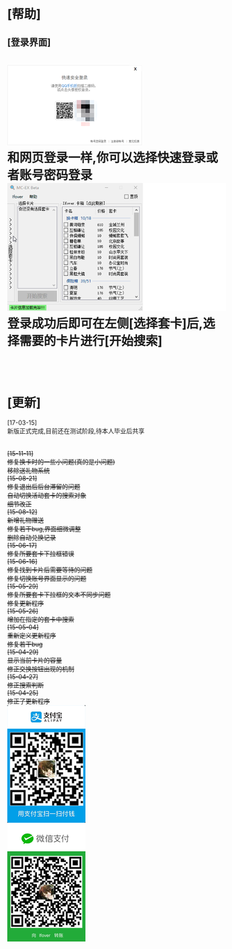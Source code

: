 [帮助]
===
[登录界面]
---
![LoginFrm](https://github.com/Ifover/MC-EX/blob/master/Images/LoginFrm.png "登录窗口")<br>
和网页登录一样,你可以选择快速登录或者账号密码登录<br>
![exChangeNew](https://github.com/Ifover/MC-EX/blob/master/Images/exChangeNew.gif "演示")<br>
登录成功后即可在左侧[选择套卡]后,选择需要的卡片进行[开始搜索]<br>
<br>
<br>
<br>
[更新]
===
[17-03-15]<br>
新版正式完成,目前还在测试阶段,待本人毕业后共享<br>
<br>
<br>
~~[15-11-11]~~<br>
~~修复换卡时的一些小问题(真的是小问题)~~<br>
~~移除送礼物系统~~<br>
~~[15-08-21]~~<br>
~~修复退出后后台滞留的问题~~<br>
~~自动切换活动套卡的搜索对象~~<br> 
~~细节改正~~<br> 
~~[15-08-12]~~<br> 
~~新增礼物赠送~~<br> 
~~修复若干bug,界面细微调整~~<br> 
~~删除自动兑换记录~~<br> 
~~[15-06-17]~~<br> 
~~修复所要套卡下拉框错误~~<br> 
~~[15-06-16]~~<br> 
~~修复找到卡片后需要等待的问题~~<br> 
~~修复切换账号界面显示的问题~~<br> 
~~[15-05-29]~~<br> 
~~修复所要套卡下拉框的文本不同步问题~~<br> 
~~修复更新程序~~<br> 
~~[15-05-26]~~<br> 
~~增加在指定的套卡中搜索~~<br> 
~~[15-05-04]~~<br> 
~~重新定义更新程序~~<br> 
~~修复若干bug~~<br> 
~~[15-04-29]~~<br> 
~~显示当前卡片的容量~~<br> 
~~修正交换按钮出现的机制~~<br> 
~~[15-04-27]~~<br> 
~~修正搜索判断~~<br> 
~~[15-04-25]~~<br> 
~~修正了更新程序~~<br> 
![WeChat](https://github.com/Ifover/MC-EX/blob/master/Images/Alipay.jpg "使用Alipay支付")   
![WeChat](https://github.com/Ifover/MC-EX/blob/master/Images/WeChat.jpg "使用WeChat支付")<br>
